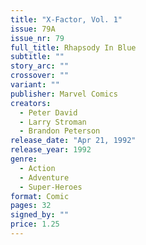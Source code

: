 ```yaml
---
title: "X-Factor, Vol. 1"
issue: 79A
issue_nr: 79
full_title: Rhapsody In Blue
subtitle: ""
story_arc: ""
crossover: ""
variant: ""
publisher: Marvel Comics
creators:
  - Peter David
  - Larry Stroman
  - Brandon Peterson
release_date: "Apr 21, 1992"
release_year: 1992
genre:
  - Action
  - Adventure
  - Super-Heroes
format: Comic
pages: 32
signed_by: ""
price: 1.25
---
```

